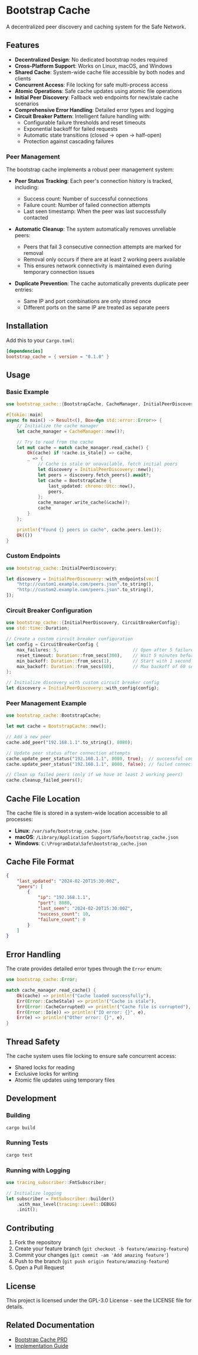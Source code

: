 # Bootstrap Cache

A decentralized peer discovery and caching system for the Safe Network.

## Features

- **Decentralized Design**: No dedicated bootstrap nodes required
- **Cross-Platform Support**: Works on Linux, macOS, and Windows
- **Shared Cache**: System-wide cache file accessible by both nodes and clients
- **Concurrent Access**: File locking for safe multi-process access
- **Atomic Operations**: Safe cache updates using atomic file operations
- **Initial Peer Discovery**: Fallback web endpoints for new/stale cache scenarios
- **Comprehensive Error Handling**: Detailed error types and logging
- **Circuit Breaker Pattern**: Intelligent failure handling with:
  - Configurable failure thresholds and reset timeouts
  - Exponential backoff for failed requests
  - Automatic state transitions (closed → open → half-open)
  - Protection against cascading failures

### Peer Management

The bootstrap cache implements a robust peer management system:

- **Peer Status Tracking**: Each peer's connection history is tracked, including:
  - Success count: Number of successful connections
  - Failure count: Number of failed connection attempts
  - Last seen timestamp: When the peer was last successfully contacted

- **Automatic Cleanup**: The system automatically removes unreliable peers:
  - Peers that fail 3 consecutive connection attempts are marked for removal
  - Removal only occurs if there are at least 2 working peers available
  - This ensures network connectivity is maintained even during temporary connection issues

- **Duplicate Prevention**: The cache automatically prevents duplicate peer entries:
  - Same IP and port combinations are only stored once
  - Different ports on the same IP are treated as separate peers

## Installation

Add this to your `Cargo.toml`:

```toml
[dependencies]
bootstrap_cache = { version = "0.1.0" }
```

## Usage

### Basic Example

```rust
use bootstrap_cache::{BootstrapCache, CacheManager, InitialPeerDiscovery};

#[tokio::main]
async fn main() -> Result<(), Box<dyn std::error::Error>> {
    // Initialize the cache manager
    let cache_manager = CacheManager::new()?;

    // Try to read from the cache
    let mut cache = match cache_manager.read_cache() {
        Ok(cache) if !cache.is_stale() => cache,
        _ => {
            // Cache is stale or unavailable, fetch initial peers
            let discovery = InitialPeerDiscovery::new();
            let peers = discovery.fetch_peers().await?;
            let cache = BootstrapCache {
                last_updated: chrono::Utc::now(),
                peers,
            };
            cache_manager.write_cache(&cache)?;
            cache
        }
    };

    println!("Found {} peers in cache", cache.peers.len());
    Ok(())
}
```

### Custom Endpoints

```rust
use bootstrap_cache::InitialPeerDiscovery;

let discovery = InitialPeerDiscovery::with_endpoints(vec![
    "http://custom1.example.com/peers.json".to_string(),
    "http://custom2.example.com/peers.json".to_string(),
]);
```

### Circuit Breaker Configuration

```rust
use bootstrap_cache::{InitialPeerDiscovery, CircuitBreakerConfig};
use std::time::Duration;

// Create a custom circuit breaker configuration
let config = CircuitBreakerConfig {
    max_failures: 5,                            // Open after 5 failures
    reset_timeout: Duration::from_secs(300),    // Wait 5 minutes before recovery
    min_backoff: Duration::from_secs(1),        // Start with 1 second backoff
    max_backoff: Duration::from_secs(60),       // Max backoff of 60 seconds
};

// Initialize discovery with custom circuit breaker config
let discovery = InitialPeerDiscovery::with_config(config);
```

### Peer Management Example

```rust
use bootstrap_cache::BootstrapCache;

let mut cache = BootstrapCache::new();

// Add a new peer
cache.add_peer("192.168.1.1".to_string(), 8080);

// Update peer status after connection attempts
cache.update_peer_status("192.168.1.1", 8080, true);  // successful connection
cache.update_peer_status("192.168.1.1", 8080, false); // failed connection

// Clean up failed peers (only if we have at least 2 working peers)
cache.cleanup_failed_peers();
```

## Cache File Location

The cache file is stored in a system-wide location accessible to all processes:

- **Linux**: `/var/safe/bootstrap_cache.json`
- **macOS**: `/Library/Application Support/Safe/bootstrap_cache.json`
- **Windows**: `C:\ProgramData\Safe\bootstrap_cache.json`

## Cache File Format

```json
{
    "last_updated": "2024-02-20T15:30:00Z",
    "peers": [
        {
            "ip": "192.168.1.1",
            "port": 8080,
            "last_seen": "2024-02-20T15:30:00Z",
            "success_count": 10,
            "failure_count": 0
        }
    ]
}
```

## Error Handling

The crate provides detailed error types through the `Error` enum:

```rust
use bootstrap_cache::Error;

match cache_manager.read_cache() {
    Ok(cache) => println!("Cache loaded successfully"),
    Err(Error::CacheStale) => println!("Cache is stale"),
    Err(Error::CacheCorrupted) => println!("Cache file is corrupted"),
    Err(Error::Io(e)) => println!("IO error: {}", e),
    Err(e) => println!("Other error: {}", e),
}
```

## Thread Safety

The cache system uses file locking to ensure safe concurrent access:

- Shared locks for reading
- Exclusive locks for writing
- Atomic file updates using temporary files

## Development

### Building

```bash
cargo build
```

### Running Tests

```bash
cargo test
```

### Running with Logging

```rust
use tracing_subscriber::FmtSubscriber;

// Initialize logging
let subscriber = FmtSubscriber::builder()
    .with_max_level(tracing::Level::DEBUG)
    .init();
```

## Contributing

1. Fork the repository
2. Create your feature branch (`git checkout -b feature/amazing-feature`)
3. Commit your changes (`git commit -am 'Add amazing feature'`)
4. Push to the branch (`git push origin feature/amazing-feature`)
5. Open a Pull Request

## License

This project is licensed under the GPL-3.0 License - see the LICENSE file for details.

## Related Documentation

- [Bootstrap Cache PRD](docs/bootstrap_cache_prd.md)
- [Implementation Guide](docs/bootstrap_cache_implementation.md)
